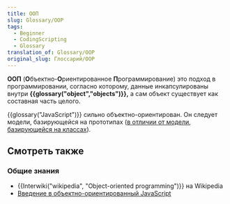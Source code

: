 ```yaml
---
title: ООП
slug: Glossary/OOP
tags:
  - Beginner
  - CodingScripting
  - Glossary
translation_of: Glossary/OOP
original_slug: Глоссарий/OOP
---
```

**ООП** (**О**бъектно-**О**риентированное **П**рограммирование) это подход в программировании, согласно которому, данные инкапсулированы внутри **{{glossary("object","objects")}},** а сам объект существует как составная часть целого.

{{glossary("JavaScript")}} сильно объектно-ориентирован. Он следует модели, базирующейся на прототипах ([в отличии от модели, базирующейся на классах](https://developer.mozilla.org/en-US/docs/Web/JavaScript/Guide/Details_of_the_Object_Model#Class-based_vs._prototype-based_languages)).

## Смотреть также

### Общие знания

- {{Interwiki("wikipedia", "Object-oriented programming")}} на Wikipedia
- [Введение в объектно-ориентированный JavaScript](https://developer.mozilla.org/en-US/docs/Web/JavaScript/Introduction_to_Object-Oriented_JavaScript)
